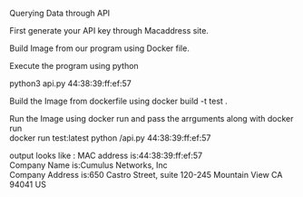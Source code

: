 Querying Data through API

First generate your API key through Macaddress site.

Build Image from our program using Docker file.

Execute the program using python

python3 api.py 44:38:39:ff:ef:57

Build the Image from dockerfile using docker build -t test .

Run the Image using docker run and pass the arrguments along with docker run  
 docker run test:latest python /api.py 44:38:39:ff:ef:57  

output looks like :
  MAC address is:44:38:39:ff:ef:57                                                                                           
Company Name is:Cumulus Networks, Inc                                                                                      
Company Address is:650 Castro Street, suite 120-245 Mountain View  CA  94041 US


